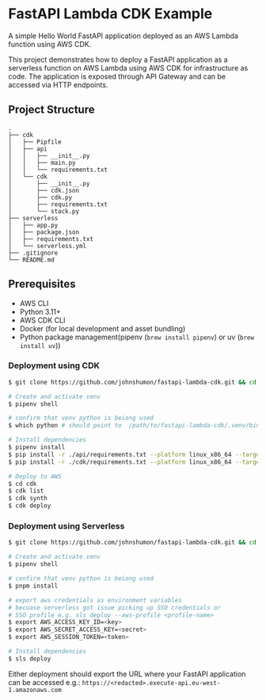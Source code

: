 # FastAPI Lambda CDK Example

A simple Hello World FastAPI application deployed as an AWS Lambda function using AWS CDK.

This project demonstrates how to deploy a FastAPI application as a serverless function on AWS Lambda using AWS CDK for infrastructure as code. The application is exposed through API Gateway and can be accessed via HTTP endpoints.

## Project Structure
```
.
├── cdk
│   ├── Pipfile
│   ├── api
│   │   ├── __init__.py
│   │   ├── main.py
│   │   └── requirements.txt
│   └── cdk
│       ├── __init__.py
│       ├── cdk.json
│       ├── cdk.py
│       ├── requirements.txt
│       └── stack.py
├── serverless
│   ├── app.py
│   ├── package.json
│   ├── requirements.txt
│   └── serverless.yml
├── .gitignore
└── README.md
```

## Prerequisites
- AWS CLI
- Python 3.11+
- AWS CDK CLI
- Docker (for local development and asset bundling)
- Python package management(pipenv (`brew install pipenv`) or uv (`brew install uv`))

### Deployment using CDK

```bash
$ git clone https://github.com/johnshumon/fastapi-lambda-cdk.git && cd fastapi-lambda-cdk/cdk

# Create and activate venv
$ pipenv shell

# confirm that venv python is beiong used
$ which python # should point to  /path/to/fastapi-lambda-cdk/.venv/bin/python

# Install dependencies
$ pipenv install
$ pip install -r ./api/requirements.txt --platform linux_x86_64 --target ./python --only-binary=:all:
$ pip install -r ./cdk/requirements.txt --platform linux_x86_64 --target ./python --only-binary=:all:

# Deploy to AWS
$ cd cdk
$ cdk list
$ cdk synth
$ cdk deploy
```

### Deployment using Serverless

```bash
$ git clone https://github.com/johnshumon/fastapi-lambda-cdk.git && cd fastapi-lambda-cdk/serverless

# Create and activate venv
$ pipenv shell

# confirm that venv python is beiong used
$ pnpm install

# export aws credentials as environment variables
# becuase serverless got issue picking up SSO credentials or
# SSO profile e.g. sls deploy --aws-profile <profile-name>
$ export AWS_ACCESS_KEY_ID=<key>
$ export AWS_SECRET_ACCESS_KEY=<secret>
$ export AWS_SESSION_TOKEN=<token>

# Install dependencies
$ sls deploy
```

Either deployment should export the URL where your FastAPI application can be accessed e.g.: `https://<redacted>.execute-api.eu-west-1.amazonaws.com`
